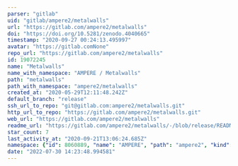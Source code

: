 ```yaml
---
parser: "gitlab"
uid: "gitlab/ampere2/metalwalls"
url: "https://gitlab.com/ampere2/metalwalls"
doi: "https://doi.org/10.5281/zenodo.4040665"
timestamp: "2020-09-27 00:24:13.495997"
avatar: "https://gitlab.comNone"
repo_url: "https://gitlab.com/ampere2/metalwalls"
id: 19072245
name: "Metalwalls"
name_with_namespace: "AMPERE / Metalwalls"
path: "metalwalls"
path_with_namespace: "ampere2/metalwalls"
created_at: "2020-05-29T12:11:48.242Z"
default_branch: "release"
ssh_url_to_repo: "git@gitlab.com:ampere2/metalwalls.git"
http_url_to_repo: "https://gitlab.com/ampere2/metalwalls.git"
web_url: "https://gitlab.com/ampere2/metalwalls"
readme_url: "https://gitlab.com/ampere2/metalwalls/-/blob/release/README.md"
star_count: 7
last_activity_at: "2020-09-21T13:06:24.685Z"
namespace: {"id": 8060889, "name": "AMPERE", "path": "ampere2", "kind": "group", "full_path": "ampere2", "parent_id": null, "avatar_url": null, "web_url": "https://gitlab.com/groups/ampere2"}
date: "2022-07-30 14:23:48.994581"
---
```

